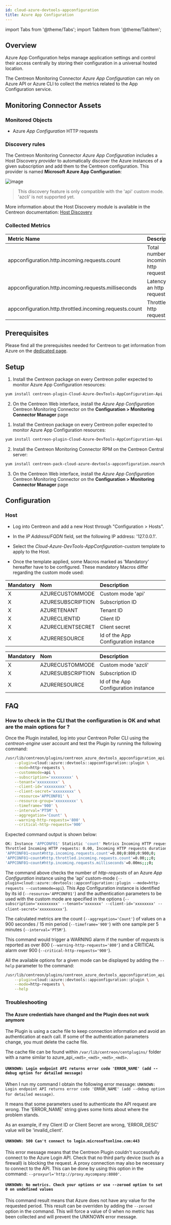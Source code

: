```yaml
---
id: cloud-azure-devtools-appconfiguration
title: Azure App Configuration
---
```

import Tabs from '@theme/Tabs';
import TabItem from '@theme/TabItem';


## Overview

Azure App Configuration helps manage application settings and control their 
access centrally by storing their configuration in a universal hosted location. 

The Centreon Monitoring Connector *Azure App Configuration* can rely on Azure API or Azure CLI 
to collect the metrics related to the App Configuration service.

## Monitoring Connector Assets

### Monitored Objects

* Azure *App Configuration* HTTP requests

### Discovery rules

The Centreon Monitoring Connector *Azure App Configuration* includes a Host Discovery *provider* to automatically discover the Azure instances of a given
subscription and add them to the Centreon configuration.
This provider is named **Microsoft Azure App Configuration**:

![image](../../../assets/integrations/plugin-packs/procedures/cloud-azure-devtools-appconfiguration-provider.png)

> This discovery feature is only compatible with the 'api' custom mode. 'azcli' is not supported yet.

More information about the Host Discovery module is available in the Centreon documentation:
[Host Discovery](/onprem/monitoring/discovery/hosts-discovery)

### Collected Metrics

<Tabs groupId="sync">
<TabItem value="Http-Requests" label="Http-Requests">

| Metric Name                                             | Description                            | Unit  |
|:--------------------------------------------------------|:---------------------------------------|:------|
| appconfiguration.http.incoming.requests.count           | Total number of incoming http requests | Count |
| appconfiguration.http.incoming.requests.milliseconds    | Latency on an http request             | ms    |
| appconfiguration.http.throttled.incoming.requests.count | Throttled http requests                | Count |

</TabItem>
</Tabs>

## Prerequisites

Please find all the prerequisites needed for Centreon to get information from Azure on the [dedicated page](../getting-started/how-to-guides/azure-credential-configuration.md).

## Setup 

<Tabs groupId="sync">
<TabItem value="Online License" label="Online License">

1.  Install the Centreon package on every Centreon poller expected to monitor Azure App Configuration resources:

```bash
yum install centreon-plugin-Cloud-Azure-DevTools-AppConfiguration-Api
```

2. On the Centreon Web interface, install the *Azure App Configuration* Centreon Monitoring Connector on the **Configuration > Monitoring Connector Manager** page

</TabItem>
<TabItem value="Offline License" label="Offline License">

1. Install the Centreon package on every Centreon poller expected to monitor Azure App Configuration resources:

```bash
yum install centreon-plugin-Cloud-Azure-DevTools-AppConfiguration-Api
```

2. Install the Centreon Monitoring Connector RPM on the Centreon Central server:

```bash
yum install centreon-pack-cloud-azure-devtools-appconfiguration.noarch
```

3. On the Centreon Web interface, install the *Azure App Configuration* Centreon Monitoring Connector on the **Configuration > Monitoring Connector Manager** page

</TabItem>
</Tabs>

## Configuration

### Host

* Log into Centreon and add a new Host through "Configuration > Hosts".
* In the *IP Address/FQDN* field, set the following IP address: '127.0.0.1'.

* Select the *Cloud-Azure-DevTools-AppConfiguration-custom* template to apply to the Host.
* Once the template applied, some Macros marked as 'Mandatory' hereafter have to be configured.
These mandatory Macros differ regarding the custom mode used:

<Tabs groupId="sync">
<TabItem value="Azure Monitor API" label="Azure Monitor API">

| Mandatory | Nom               | Description                          |
|:----------|:------------------|:-------------------------------------|
| X         | AZURECUSTOMMODE   | Custom mode 'api'                    |
| X         | AZURESUBSCRIPTION | Subscription ID                      |
| X         | AZURETENANT       | Tenant ID                            |
| X         | AZURECLIENTID     | Client ID                            |
| X         | AZURECLIENTSECRET | Client secret                        |
| X         | AZURERESOURCE     | Id of the App Configuration instance |

</TabItem>
<TabItem value="Azure AZ CLI" label="Azure AZ CLI">

| Mandatory | Nom               | Description                          |
|:----------|:------------------|:-------------------------------------|
| X         | AZURECUSTOMMODE   | Custom mode 'azcli'                  |
| X         | AZURESUBSCRIPTION | Subscription ID                      |
| X         | AZURERESOURCE     | Id of the App Configuration instance |

</TabItem>
</Tabs>

## FAQ

### How to check in the CLI that the configuration is OK and what are the main options for ?

Once the Plugin installed, log into your Centreon Poller CLI using the *centreon-engine* 
user account and test the Plugin by running the following command:

```bash
/usr/lib/centreon/plugins/centreon_azure_devtools_appconfiguration_api.pl \
    --plugin=cloud::azure::devtools::appconfiguration::plugin \
    --mode=http-requests \
    --custommode=api \
    --subscription='xxxxxxxxx' \
    --tenant='xxxxxxxxx' \
    --client-id='xxxxxxxxx' \
    --client-secret='xxxxxxxxx' \
    --resource='APPCONF01' \
    --resource-group='xxxxxxxxx' \
    --timeframe='900' \
    --interval='PT5M' \
    --aggregation='Count' \
    --warning-http-requests='800' \
    --critical-http-requests='900'
```

Expected command output is shown below:

```bash
OK: Instance 'APPCONF01' Statistic 'count' Metrics Incoming HTTP requests: 0.00, 
Throttled Incoming HTTP requests: 0.00, Incoming HTTP requests duration: 0.00ms | 
'APPCONF01~count#http.incoming.requests.count'=0.00;0:800;0:900;0; 
'APPCONF01~count#http.throttled.incoming.requests.count'=0.00;;;0; 
'APPCONF01~count#http.incoming.requests.milliseconds'=0.00ms;;;0;
```

The command above checks the number of *http-requests* of an Azure *App Configuration* instance using the 'api' custom-mode
(```--plugin=cloud::azure::devtools::appconfiguration::plugin --mode=http-requests --custommode=api```).
This App Configuration instance is identified by its id (```--resource='APPCONF01'```) and the authentication parameters
to be used with the custom mode are specified in the options (```--subscription='xxxxxxxxx' --tenant='xxxxxxx'
--client-id='xxxxxxxx' --client-secret='xxxxxxxxxx'```).

The calculated metrics are the count (```--aggregation='Count'```) of values on a 900 secondes / 15 min period (```--timeframe='900'```)
with one sample per 5 minutes (```--interval='PT5M'```).

This command would trigger a WARNING alarm if the number of *requests* is reported as over 800
(```--warning-http-requests='800'```) and a CRITICAL alarm over 900 (```--critical-http-requests='900'```).

All the available options for a given mode can be displayed by adding the ```--help``` parameter to the command:

```bash
/usr/lib/centreon/plugins/centreon_azure_devtools_appconfiguration_api.pl \
    --plugin=cloud::azure::devtools::appconfiguration::plugin \
    --mode=http-requests \
    --help
```

### Troubleshooting

#### The Azure credentials have changed and the Plugin does not work anymore

The Plugin is using a cache file to keep connection information and avoid an authentication at each call. 
If some of the authentication parameters change, you must delete the cache file. 

The cache file can be found within  ```/var/lib/centreon/centplugins/``` folder with a name similar to azure_api_`<md5>_<md5>_<md5>_<md5>`.

#### ```UNKNOWN: Login endpoint API returns error code 'ERROR_NAME' (add --debug option for detailed message)```

When I run my command I obtain the following error message:
```UNKNOWN: Login endpoint API returns error code 'ERROR_NAME' (add --debug option for detailed message)```.

It means that some parameters used to authenticate the API request are wrong. The 'ERROR_NAME' string gives 
some hints about where the problem stands. 

As an example, if my Client ID or Client Secret are wrong, 'ERROR_DESC' value will be 'invalid_client'. 

#### ```UNKNOWN: 500 Can't connect to login.microsoftonline.com:443```

This error message means that the Centreon Plugin couldn't successfully connect to the Azure Login API. Check that no third party
device (such as a firewall) is blocking the request. A proxy connection may also be necessary to connect to the API.
This can be done by using this option in the command: ```--proxyurl='http://proxy.mycompany:8080'```.

#### ```UNKNOWN: No metrics. Check your options or use --zeroed option to set 0 on undefined values```

This command result means that Azure does not have any value for the requested period.
This result can be overriden by adding the ```--zeroed``` option in the command. This will force a value of 0 when no metric has
been collected and will prevent the UNKNOWN error message.
